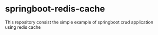 # springboot-redis-cache
This repository consist the simple example of springboot crud application using redis cache
